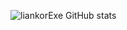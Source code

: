 ![liankorExe GitHub stats](https://github-readme-stats.vercel.app/api?username=liankorExea&show_icons=true&theme=radical)
